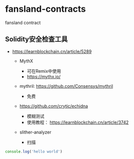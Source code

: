 # fansland-contracts
fansland contract


## Solidity安全检查工具

- https://learnblockchain.cn/article/5289
  - MythX
    - 可在Remix中使用
    - https://mythx.io/



  - mythril:  https://github.com/Consensys/mythril
    - 免费

  - https://github.com/crytic/echidna
    - 模糊测试
    - 使用教程： https://learnblockchain.cn/article/3742
  - slither-analyzer
    - 扫描


```js
console.log('hello world')
```